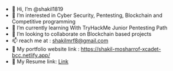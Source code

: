 - 👋 Hi, I’m @shakil1819
- 👀 I’m interested in Cyber Security, Pentesting, Blockchain and Competitive programming
- 🌱 I’m currently learning With TryHackMe Junior Pentesting Path
- 💞️ I’m looking to collaborate on Blockchain based projects
- 📫 reach me at : shakilmrf8@gmail.com
- 🔰 My portfolio website link : https://shakil-mosharrof-xcadet-bcc.netlify.app/
- 🎋 My Resume link: [Link](https://drive.google.com/file/d/1m9hPngpq7ALb46zMkCvGRSnilgPiaDBI/view?usp=sharing)

<!---
shakil1819/shakil1819 is a ✨ special ✨ repository because its `README.md` (this file) appears on your GitHub profile.
You can click the Preview link to take a look at your changes.
--->
